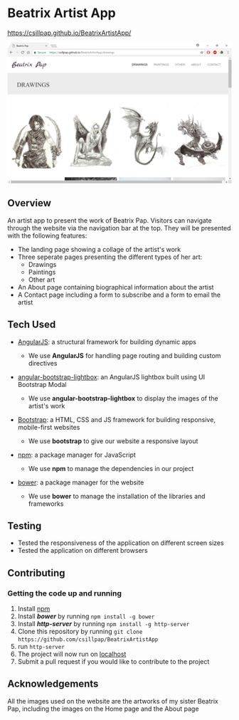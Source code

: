 # Beatrix Artist App

https://csillpap.github.io/BeatrixArtistApp/

![Screenshot](screenshot.png)

## Overview

An artist app to present the work of Beatrix Pap. Visitors can navigate through the website via the navigation bar at the top. They will be presented with the following features:

- The landing page showing a collage of the artist's work
- Three seperate pages presenting the different types of her art:
	- Drawings
	- Paintings
	- Other art
- An About page containing biographical information about the artist
- A Contact page including a form to subscribe and a form to email the artist

## Tech Used

- [AngularJS](https://angularjs.org/): a structural framework for building dynamic apps
	- We use **AngularJS** for handling page routing and building custom directives
	
- [angular-bootstrap-lightbox](https://github.com/compact/angular-bootstrap-lightbox): an AngularJS lightbox built using UI Bootstrap Modal
	- We use **angular-bootstrap-lightbox** to display the images of the artist's work

- [Bootstrap](http://getbootstrap.com/): a HTML, CSS and JS framework for building responsive, mobile-first websites
	- We use **bootstrap** to give our website a responsive layout
	
- [npm](https://www.npmjs.com/): a package manager for JavaScript
	- We use **npm** to manage the dependencies in our project
	
- [bower](https://bower.io/): a package manager for the website
	- We use **bower** to manage the installation of the libraries and frameworks
	
## Testing
- Tested the responsiveness of the application on different screen sizes
- Tested the application on different browsers
	
## Contributing

### Getting the code up and running

1. Install [npm](https://www.npmjs.com/)
2. Install ***bower*** by running ```npm install -g bower```
3. Install ***http-server*** by running ```npm install -g http-server```
4. Clone this repository by running ```git clone https://github.com/csillpap/BeatrixArtistApp```
5. run ```http-server```
6. The project will now run on [localhost](http://127.0.0.1:8000)
7. Submit a pull request if you would like to contribute to the project

## Acknowledgements

All the images used on the website are the artworks of my sister Beatrix Pap, including the images on the Home page and the About page